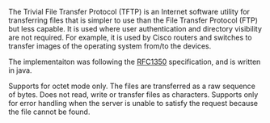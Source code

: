 The Trivial File Transfer Protocol (TFTP) is an Internet software utility for transferring files that is simpler to use than the File Transfer Protocol (FTP) but less capable. It is used where user authentication and directory visibility are not required. For example, it is used by Cisco routers and switches to transfer images of the operating system from/to the devices.

The implementaiton was following the [RFC1350](https://www.ietf.org/rfc/rfc1350.txt) specification, and is written in java.

Supports for octet mode only. The files are transferred as a raw sequence of bytes. Does not read, write or transfer files as characters.
Supports only for error handling when the server is unable to satisfy the request because the file cannot be found.
